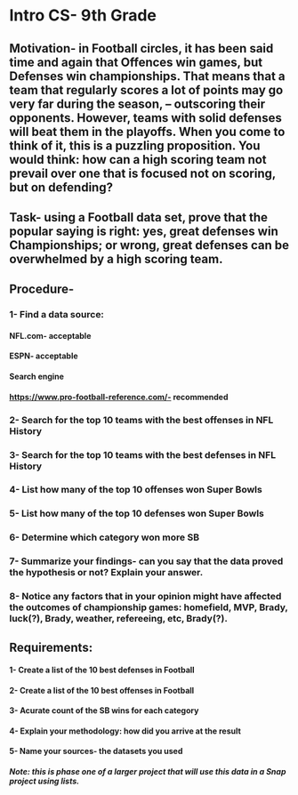 # Intro CS- 9th Grade
## Motivation- in Football circles, it has been said time and again that Offences win games, but Defenses win championships. That means that a team that regularly scores a lot of points may go very far during the season, – outscoring their opponents. However, teams with solid defenses will beat them in the playoffs. When you come to think of it, this is a puzzling proposition. You would think: how can a high scoring team not prevail over one that is focused not on scoring, but on defending?
## Task- using a Football data set, prove that the popular saying is right: yes, great defenses win Championships; or wrong, great defenses can be overwhelmed by a high scoring team.
## Procedure- 
### 1- Find a data source:
#### NFL.com- acceptable
#### ESPN- acceptable
#### Search engine
#### https://www.pro-football-reference.com/- recommended
### 2- Search for the top 10 teams with the best offenses in NFL History
### 3- Search for the top 10 teams with the best defenses in NFL History
### 4- List how many of the top 10 offenses won Super Bowls
### 5- List how many of the top 10 defenses won Super Bowls
### 6- Determine which category won more SB
### 7- Summarize your findings- can you say that the data proved the hypothesis or not? Explain your answer. 
### 8- Notice any factors that in your opinion might have affected the outcomes of championship games: homefield, MVP, Brady, luck(?), Brady, weather, refereeing, etc, Brady(?).

## Requirements:
#### 1- Create a list of the 10 best defenses in Football
#### 2- Create a list of the 10 best offenses in Football
#### 3- Acurate count of the SB wins for each category
#### 4- Explain your methodology: how did you arrive at the result
#### 5- Name your sources- the datasets you used
##### Note: this is phase one of a larger project that will use this data in a Snap project using lists.



